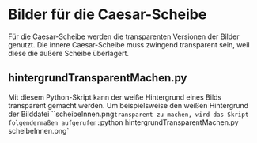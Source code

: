 # Bilder für die Caesar-Scheibe

Für die Caesar-Scheibe werden die transparenten Versionen der Bilder genutzt.
Die innere Caesar-Scheibe muss zwingend transparent sein, weil diese die äußere Scheibe überlagert.

## hintergrundTransparentMachen.py

Mit diesem Python-Skript kann der weiße Hintergrund eines Bilds transparent gemacht werden.
Um beispielsweise den weißen Hintergrund der Bilddatei ``scheibeInnen.png` transparent zu machen, wird das Skript folgendermaßen aufgerufen:
`python hintergrundTransparentMachen.py scheibeInnen.png`